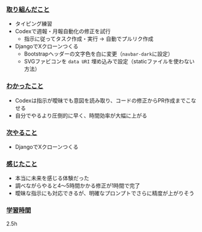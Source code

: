 ### <u>取り組んだこと</u>
- タイピング練習
- Codexで週報・月報自動化の修正を試行
    - 指示に従ってタスク作成・実行 → 自動でプルリク作成
- DjangoでXクローンつくる
  - Bootstrapヘッダーの文字色を白に変更（`navbar-dark`に設定）
  - SVGファビコンを `data URI` 埋め込みで設定（staticファイルを使わない方法）

### <u>わかったこと</u>
- Codexは指示が曖昧でも意図を読み取り、コードの修正からPR作成までこなせる
- 自分でやるより圧倒的に早く、時間効率が大幅に上がる

### <u>次やること</u>
- DjangoでXクローンつくる

### <u>感じたこと</u>
- 本当に未来を感じる体験だった
- 調べながらやると4〜5時間かかる修正が1時間で完了
- 曖昧な指示にも対応できるが、明確なプロンプトでさらに精度が上がりそう

### <u>学習時間</u>
2.5h
